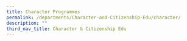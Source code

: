 ```yaml
---
title: Character Programmes
permalink: /departments/Character-and-Citizenship-Edu/character/
description: ""
third_nav_title: Character & Citizenship Edu
---
```

